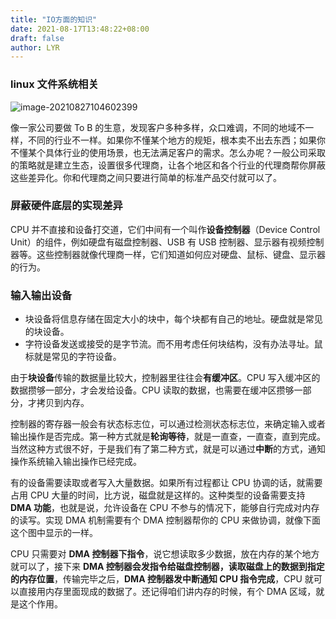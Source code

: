 ```yaml
---
title: "IO方面的知识"
date: 2021-08-17T13:48:22+08:00
draft: false
author: LYR	
---
```


### linux 文件系统相关



![image-20210827104602399](https://cdn.jsdelivr.net/gh/lyr-2000/images_repo_2021_ASUS/2021_08_27_10__46_04image-20210827104602399.png)



像一家公司要做 To B 的生意，发现客户多种多样，众口难调，不同的地域不一样，不同的行业不一样。如果你不懂某个地方的规矩，根本卖不出去东西；如果你不懂某个具体行业的使用场景，也无法满足客户的需求。怎么办呢？一般公司采取的策略就是建立生态，设置很多代理商，让各个地区和各个行业的代理商帮你屏蔽这些差异化。你和代理商之间只要进行简单的标准产品交付就可以了。

### 屏蔽硬件底层的实现差异

CPU 并不直接和设备打交道，它们中间有一个叫作**设备控制器**（Device Control Unit）的组件，例如硬盘有磁盘控制器、USB 有 USB 控制器、显示器有视频控制器等。这些控制器就像代理商一样，它们知道如何应对硬盘、鼠标、键盘、显示器的行为。



### 输入输出设备



- 块设备将信息存储在固定大小的块中，每个块都有自己的地址。硬盘就是常见的块设备。
- 字符设备发送或接受的是字节流。而不用考虑任何块结构，没有办法寻址。鼠标就是常见的字符设备。



由于**块设备**传输的数据量比较大，控制器里往往会**有缓冲区**。CPU 写入缓冲区的数据攒够一部分，才会发给设备。CPU 读取的数据，也需要在缓冲区攒够一部分，才拷贝到内存。



控制器的寄存器一般会有状态标志位，可以通过检测状态标志位，来确定输入或者输出操作是否完成。第一种方式就是**轮询等待**，就是一直查，一直查，直到完成。当然这种方式很不好，于是我们有了第二种方式，就是可以通过**中断**的方式，通知操作系统输入输出操作已经完成。



有的设备需要读取或者写入大量数据。如果所有过程都让 CPU 协调的话，就需要占用 CPU 大量的时间，比方说，磁盘就是这样的。这种类型的设备需要支持 **DMA 功能**，也就是说，允许设备在 CPU 不参与的情况下，能够自行完成对内存的读写。实现 DMA 机制需要有个 DMA 控制器帮你的 CPU 来做协调，就像下面这个图中显示的一样。

CPU 只需要对 **DMA 控制器下指令**，说它想读取多少数据，放在内存的某个地方就可以了，接下来 **DMA 控制器会发指令给磁盘控制器，读取磁盘上的数据到指定的内存位置**，传输完毕之后，**DMA 控制器发中断通知 CPU 指令完成**，CPU 就可以直接用内存里面现成的数据了。还记得咱们讲内存的时候，有个 DMA 区域，就是这个作用。







